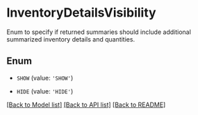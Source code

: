 # InventoryDetailsVisibility

Enum to specify if returned summaries should include additional summarized inventory details and quantities.

## Enum

* `SHOW` (value: `'SHOW'`)

* `HIDE` (value: `'HIDE'`)

[[Back to Model list]](../README.md#documentation-for-models) [[Back to API list]](../README.md#documentation-for-api-endpoints) [[Back to README]](../README.md)



